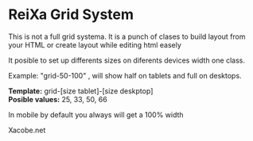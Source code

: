 <h1> ReiXa Grid System </h1>

This is not a full grid systema. It is a punch of clases to build layout from your HTML 
or create layout while editing html easely

It posible to set up differents sizes on diferents devices width one class.

Example: "grid-50-100" , will show half on tablets and full on desktops.<br>

<b>Template:</b> grid-[size tablet]-[size deskptop] <br>
<b>Posible values:</b> 25, 33, 50, 66

In mobile by default you always will get a 100% width

Xacobe.net
